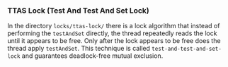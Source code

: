 ### TTAS Lock (Test And Test And Set Lock)

In the directory `locks/ttas-lock/` there is a lock algorithm that instead of performing the `testAndSet` directly, the thread repeatedly reads the lock until it appears to be free. Only after the lock appears to be free does the thread apply `testAndSet`. This technique is called `test-and-test-and-set-lock` and guarantees deadlock-free mutual exclusion.
